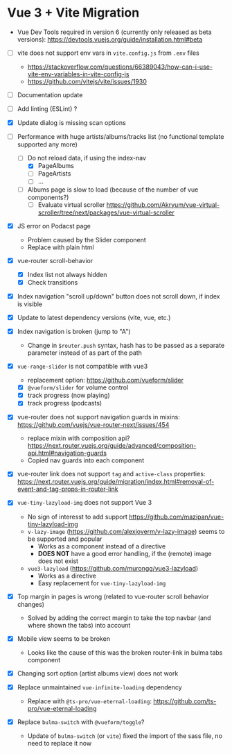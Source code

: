 # Vue 3 + Vite Migration

- Vue Dev Tools required in version 6 (currently only released as beta versions): <https://devtools.vuejs.org/guide/installation.html#beta>

- [ ] vite does not support env vars in `vite.config.js` from `.env` files
  - <https://stackoverflow.com/questions/66389043/how-can-i-use-vite-env-variables-in-vite-config-js>
  - <https://github.com/vitejs/vite/issues/1930>

- [ ] Documentation update

- [ ] Add linting (ESLint) ?

- [x] Update dialog is missing scan options

- [ ] Performance with huge artists/albums/tracks list (no functional template supported any more)
  - [ ] Do not reload data, if using the index-nav
    - [x] PageAlbums
    - [ ] PageArtists
    - [ ] ...
  - [ ] Albums page is slow to load (because of the number of vue components?)
    - [ ] Evaluate virtual scroller <https://github.com/Akryum/vue-virtual-scroller/tree/next/packages/vue-virtual-scroller>

- [x] JS error on Podacst page
  - Problem caused by the Slider component
  - Replace with plain html

- [x] vue-router scroll-behavior
  - [x] Index list not always hidden
  - [x] Check transitions

- [x] Index navigation "scroll up/down" button does not scroll down, if index is visible

- [x] Update to latest dependency versions (vite, vue, etc.)

- [x] Index navigation is broken (jump to "A")
  - Change in `$router.push` syntax, hash has to be passed as a separate parameter instead of as part of the path

- [x] `vue-range-slider` is not compatible with vue3
  - replacement option: <https://github.com/vueform/slider>
  - [x] `@vueform/slider` for volume control
  - [x] track progress (now playing)
  - [x] track progress (podcasts)

- [x] vue-router does not support navigation guards in mixins: <https://github.com/vuejs/vue-router-next/issues/454>
  - replace mixin with composition api? <https://next.router.vuejs.org/guide/advanced/composition-api.html#navigation-guards>
  - Copied nav guards into each component

- [x] vue-router link does not support `tag` and `active-class` properties: <https://next.router.vuejs.org/guide/migration/index.html#removal-of-event-and-tag-props-in-router-link>

- [x] `vue-tiny-lazyload-img` does not support Vue 3
  - No sign of interesst to add support <https://github.com/mazipan/vue-tiny-lazyload-img>
  - `v-lazy-image` (<https://github.com/alexjoverm/v-lazy-image>) seems to be supported and popular
    - Works as a component instead of a directive
    - __DOES NOT__ have a good error handling, if the (remote) image does not exist
  - `vue3-lazyload` (<https://github.com/murongg/vue3-lazyload>)
    - Works as a directive
    - Easy replacement for `vue-tiny-lazyload-img`

- [x] Top margin in pages is wrong (related to vue-router scroll behavior changes)
  - Solved by adding the correct margin to take the top navbar (and where shown the tabs) into account

- [x] Mobile view seems to be broken
  - Looks like the cause of this was the broken router-link in bulma tabs component

- [x] Changing sort option (artist albums view) does not work

- [x] Replace unmaintained `vue-infinite-loading` dependency
  - Replace with `@ts-pro/vue-eternal-loading`: <https://github.com/ts-pro/vue-eternal-loading>

- [x] Replace `bulma-switch` with `@vueform/toggle`?
  - Update of `bulma-switch` (or `vite`) fixed the import of the sass file, no need to replace it now
